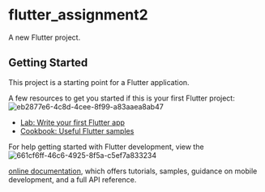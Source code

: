 # flutter_assignment2

A new Flutter project.

## Getting Started

This project is a starting point for a Flutter application.

A few resources to get you started if this is your first Flutter project:![eb2877e6-4c8d-4cee-8f99-a83aaea8ab47](https://github.com/DamnTam/flutter_assignment2/assets/75781775/bf5a911a-f0dd-472d-8a15-d56fe25a1250)


- [Lab: Write your first Flutter app](https://docs.flutter.dev/get-started/codelab)
- [Cookbook: Useful Flutter samples](https://docs.flutter.dev/cookbook)

For help getting started with Flutter development, view the![661cf6ff-46c6-4925-8f5a-c5ef7a833234](https://github.com/DamnTam/flutter_assignment2/assets/75781775/a1ea7487-9c12-4888-97c4-87e1e437cb32)

[online documentation](https://docs.flutter.dev/), which offers tutorials,
samples, guidance on mobile development, and a full API reference.

